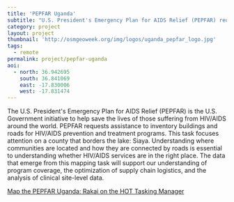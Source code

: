 ```yaml
---
title: 'PEPFAR Uganda' 
subtitle: "U.S. President's Emergency Plan for AIDS Relief (PEPFAR) requests assistance to inventory buildings and roads for HIV/AIDS prevention and treatment programs in Uganda"
category: project
layout: project
thumbnail: 'http://osmgeoweek.org/img/logos/uganda_pepfar_logo.jpg'
tags:
  - remote
permalink: project/pepfar-uganda
aoi:
  - north: 36.942695
    south: 36.841069
    east: -17.830006
    west: -17.831474
---
```


The U.S. President's Emergency Plan for AIDS Relief (PEPFAR) is the U.S. Government initiative to help save the lives of those suffering from HIV/AIDS around the world. PEPFAR requests assistance to inventory buildings and roads for HIV/AIDS prevention and treatment programs. This task focuses attention on a county that borders the lake: Siaya. Understanding where communities are located and how they are connected by roads is essential to understanding whether HIV/AIDS services are in the right place. The data that emerge from this mapping task will support our understanding of program coverage, the optimization of supply chain logistics, and the analysis of clinical site-level data.

[Map the PEPFAR Uganda: Rakai on the HOT Tasking Manager](http://tasks.hotosm.org/project/3205)

